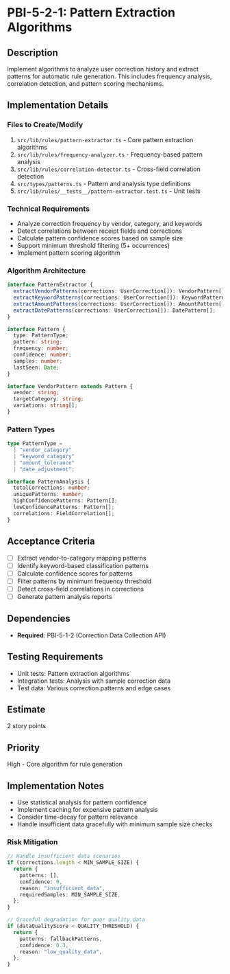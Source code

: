 # PBI-5-2-1: Pattern Extraction Algorithms

## Description

Implement algorithms to analyze user correction history and extract patterns for
automatic rule generation. This includes frequency analysis, correlation detection,
and pattern scoring mechanisms.

## Implementation Details

### Files to Create/Modify

1. `src/lib/rules/pattern-extractor.ts` - Core pattern extraction algorithms
2. `src/lib/rules/frequency-analyzer.ts` - Frequency-based pattern analysis
3. `src/lib/rules/correlation-detector.ts` - Cross-field correlation detection
4. `src/types/patterns.ts` - Pattern and analysis type definitions
5. `src/lib/rules/__tests__/pattern-extractor.test.ts` - Unit tests

### Technical Requirements

- Analyze correction frequency by vendor, category, and keywords
- Detect correlations between receipt fields and corrections
- Calculate pattern confidence scores based on sample size
- Support minimum threshold filtering (5+ occurrences)
- Implement pattern scoring algorithm

### Algorithm Architecture

```typescript
interface PatternExtractor {
  extractVendorPatterns(corrections: UserCorrection[]): VendorPattern[];
  extractKeywordPatterns(corrections: UserCorrection[]): KeywordPattern[];
  extractAmountPatterns(corrections: UserCorrection[]): AmountPattern[];
  extractDatePatterns(corrections: UserCorrection[]): DatePattern[];
}

interface Pattern {
  type: PatternType;
  pattern: string;
  frequency: number;
  confidence: number;
  samples: number;
  lastSeen: Date;
}

interface VendorPattern extends Pattern {
  vendor: string;
  targetCategory: string;
  variations: string[];
}
```

### Pattern Types

```typescript
type PatternType =
  | "vendor_category"
  | "keyword_category"
  | "amount_tolerance"
  | "date_adjustment";

interface PatternAnalysis {
  totalCorrections: number;
  uniquePatterns: number;
  highConfidencePatterns: Pattern[];
  lowConfidencePatterns: Pattern[];
  correlations: FieldCorrelation[];
}
```

## Acceptance Criteria

- [ ] Extract vendor-to-category mapping patterns
- [ ] Identify keyword-based classification patterns
- [ ] Calculate confidence scores for patterns
- [ ] Filter patterns by minimum frequency threshold
- [ ] Detect cross-field correlations in corrections
- [ ] Generate pattern analysis reports

## Dependencies

- **Required**: PBI-5-1-2 (Correction Data Collection API)

## Testing Requirements

- Unit tests: Pattern extraction algorithms
- Integration tests: Analysis with sample correction data
- Test data: Various correction patterns and edge cases

## Estimate

2 story points

## Priority

High - Core algorithm for rule generation

## Implementation Notes

- Use statistical analysis for pattern confidence
- Implement caching for expensive pattern analysis
- Consider time-decay for pattern relevance
- Handle insufficient data gracefully with minimum sample size checks

### Risk Mitigation

```typescript
// Handle insufficient data scenarios
if (corrections.length < MIN_SAMPLE_SIZE) {
  return {
    patterns: [],
    confidence: 0,
    reason: "insufficient_data",
    requiredSamples: MIN_SAMPLE_SIZE,
  };
}

// Graceful degradation for poor quality data
if (dataQualityScore < QUALITY_THRESHOLD) {
  return {
    patterns: fallbackPatterns,
    confidence: 0.3,
    reason: "low_quality_data",
  };
}
```
